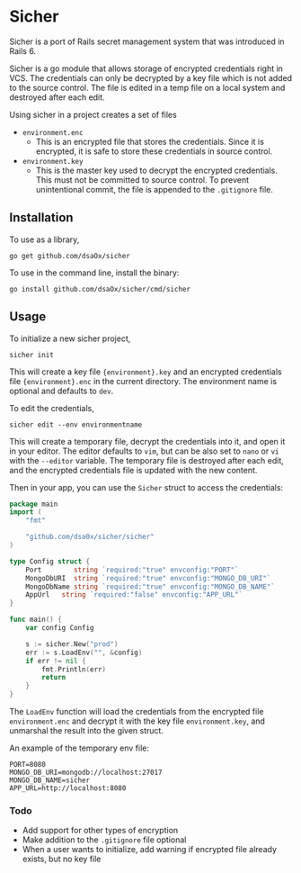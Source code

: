 # Sicher

Sicher is a port of Rails secret management system that was introduced in Rails 6.

Sicher is a go module that allows storage of encrypted credentials right in VCS. The credentials can only be decrypted by a key file which is not added to the source control. The file is edited in a temp file on a local system and destroyed after each edit.

Using sicher in a project creates a set of files

- `environment.enc`
  - This is an encrypted file that stores the credentials. Since it is encrypted, it is safe to store these credentials in source control.
- `environment.key`
  - This is the master key used to decrypt the encrypted credentials. This must not be committed to source control. To prevent unintentional commit, the file is appended to the `.gitignore` file.

## Installation

To use as a library,

```shell
go get github.com/dsaOx/sicher
```

To use in the command line, install the binary:

```shell
go install github.com/dsaOx/sicher/cmd/sicher
```

## Usage

To initialize a new sicher project,

```shell
sicher init
```

This will create a key file `{environment}.key` and an encrypted credentials file `{environment}.enc` in the current directory. The environment name is optional and defaults to `dev`.

To edit the credentials,

```shell
sicher edit --env environmentname
```

This will create a temporary file, decrypt the credentials into it, and open it in your editor. The editor defaults to `vim`, but can be also set to `nano` or `vi` with the `--editor` variable. The temporary file is destroyed after each edit, and the encrypted credentials file is updated with the new content.

Then in your app, you can use the `Sicher` struct to access the credentials:

```go
package main
import (
	"fmt"

	"github.com/dsa0x/sicher/sicher"
)

type Config struct {
	Port        string `required:"true" envconfig:"PORT"`
	MongoDbURI  string `required:"true" envconfig:"MONGO_DB_URI"`
	MongoDbName string `required:"true" envconfig:"MONGO_DB_NAME"`
	AppUrl   string `required:"false" envconfig:"APP_URL"`
}

func main() {
	var config Config

	s := sicher.New("prod")
	err := s.LoadEnv("", &config)
	if err != nil {
		fmt.Println(err)
		return
	}
}
```

The `LoadEnv` function will load the credentials from the encrypted file `environment.enc` and decrypt it with the key file `environment.key`, and unmarshal the result into the given struct.

An example of the temporary env file:

```
PORT=8080
MONGO_DB_URI=mongodb://localhost:27017
MONGO_DB_NAME=sicher
APP_URL=http://localhost:8080
```

### Todo

- Add support for other types of encryption
- Make addition to the `.gitignore` file optional
- When a user wants to initialize, add warning if encrypted file already exists, but no key file
